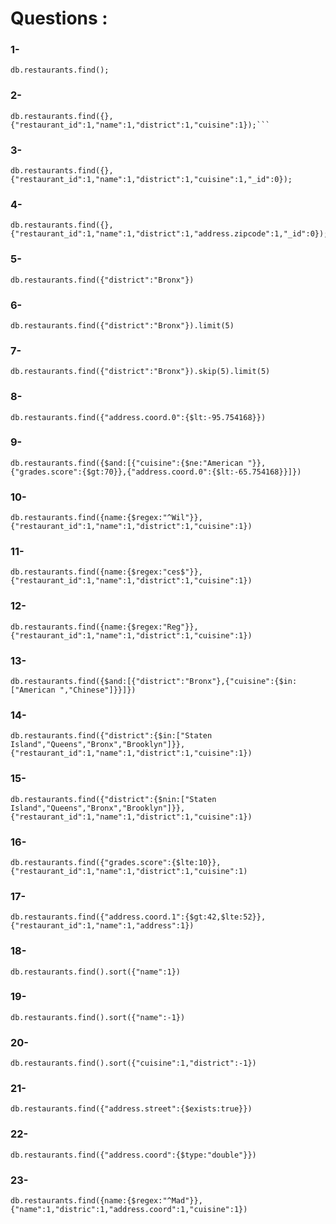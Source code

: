 # Questions :
### 1-
```mongo
db.restaurants.find();
```
### 2-
```mongo
db.restaurants.find({},{"restaurant_id":1,"name":1,"district":1,"cuisine":1});```
```
### 3-
```mongo
db.restaurants.find({},{"restaurant_id":1,"name":1,"district":1,"cuisine":1,"_id":0});

```
### 4-
```mongo
db.restaurants.find({},{"restaurant_id":1,"name":1,"district":1,"address.zipcode":1,"_id":0});
```
### 5-
```mongo
db.restaurants.find({"district":"Bronx"})
```
### 6-
```mongo
db.restaurants.find({"district":"Bronx"}).limit(5)
```
### 7-
```mongo
db.restaurants.find({"district":"Bronx"}).skip(5).limit(5)
```
### 8-
```mongo
db.restaurants.find({"address.coord.0":{$lt:-95.754168}})
```
### 9-
```mongo
db.restaurants.find({$and:[{"cuisine":{$ne:"American "}},{"grades.score":{$gt:70}},{"address.coord.0":{$lt:-65.754168}}]})
```
### 10-
```mongo
db.restaurants.find({name:{$regex:"^Wil"}},{"restaurant_id":1,"name":1,"district":1,"cuisine":1})
```
### 11-
```mongo
db.restaurants.find({name:{$regex:"ces$"}},{"restaurant_id":1,"name":1,"district":1,"cuisine":1})
```
### 12-
```mongo
db.restaurants.find({name:{$regex:"Reg"}},{"restaurant_id":1,"name":1,"district":1,"cuisine":1})
```
### 13-
```mongo
db.restaurants.find({$and:[{"district":"Bronx"},{"cuisine":{$in:["American ","Chinese"]}}]})
```
### 14-
```mongo
db.restaurants.find({"district":{$in:["Staten Island","Queens","Bronx","Brooklyn"]}},{"restaurant_id":1,"name":1,"district":1,"cuisine":1})
```
### 15-
```mongo
db.restaurants.find({"district":{$nin:["Staten Island","Queens","Bronx","Brooklyn"]}},{"restaurant_id":1,"name":1,"district":1,"cuisine":1})
```
### 16-
```mongo
db.restaurants.find({"grades.score":{$lte:10}},{"restaurant_id":1,"name":1,"district":1,"cuisine":1)
```
### 17-
```mongo
db.restaurants.find({"address.coord.1":{$gt:42,$lte:52}},{"restaurant_id":1,"name":1,"address":1})
```
### 18-
```mongo
db.restaurants.find().sort({"name":1})
```
### 19-
```mongo
db.restaurants.find().sort({"name":-1})
```
### 20-
```mongo
db.restaurants.find().sort({"cuisine":1,"district":-1})
```
### 21-
```mongo
db.restaurants.find({"address.street":{$exists:true}})
```
### 22-
```mongo
db.restaurants.find({"address.coord":{$type:"double"}})
```
### 23-
```mongo
db.restaurants.find({name:{$regex:"^Mad"}},{"name":1,"distric":1,"address.coord":1,"cuisine":1})
```
